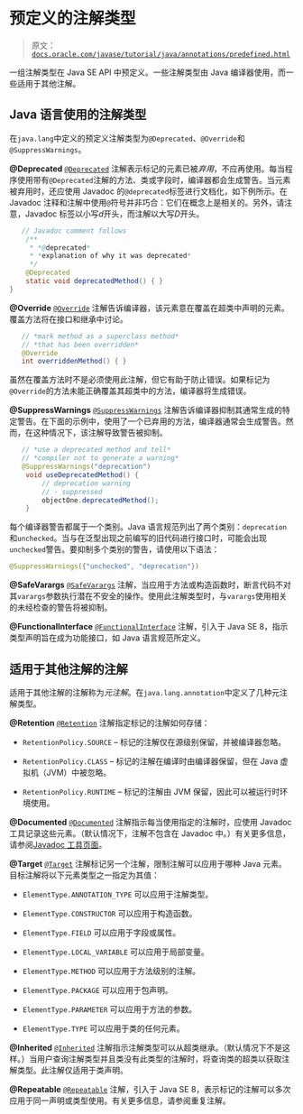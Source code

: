 # 预定义的注解类型

> 原文：[`docs.oracle.com/javase/tutorial/java/annotations/predefined.html`](https://docs.oracle.com/javase/tutorial/java/annotations/predefined.html)

一组注解类型在 Java SE API 中预定义。一些注解类型由 Java 编译器使用，而一些适用于其他注解。

## Java 语言使用的注解类型

在`java.lang`中定义的预定义注解类型为`@Deprecated`、`@Override`和`@SuppressWarnings`。

**@Deprecated** [`@Deprecated`](https://docs.oracle.com/javase/8/docs/api/java/lang/Deprecated.html) 注解表示标记的元素已被*弃用*，不应再使用。每当程序使用带有`@Deprecated`注解的方法、类或字段时，编译器都会生成警告。当元素被弃用时，还应使用 Javadoc 的`@deprecated`标签进行文档化，如下例所示。在 Javadoc 注释和注解中使用`@`符号并非巧合：它们在概念上是相关的。另外，请注意，Javadoc 标签以小写*d*开头，而注解以大写*D*开头。

```java
   // Javadoc comment follows
    /**
     * *@deprecated*
     * *explanation of why it was deprecated*
     */
    @Deprecated
    static void deprecatedMethod() { }
}

```

**@Override** [`@Override`](https://docs.oracle.com/javase/8/docs/api/java/lang/Override.html) 注解告诉编译器，该元素意在覆盖在超类中声明的元素。覆盖方法将在接口和继承中讨论。

```java
   // *mark method as a superclass method*
   // *that has been overridden*
   @Override 
   int overriddenMethod() { }

```

虽然在覆盖方法时不是必须使用此注解，但它有助于防止错误。如果标记为`@Override`的方法未能正确覆盖其超类中的方法，编译器将生成错误。

**@SuppressWarnings** [`@SuppressWarnings`](https://docs.oracle.com/javase/8/docs/api/java/lang/SuppressWarnings.html) 注解告诉编译器抑制其通常生成的特定警告。在下面的示例中，使用了一个已弃用的方法，编译器通常会生成警告。然而，在这种情况下，该注解导致警告被抑制。

```java
   // *use a deprecated method and tell* 
   // *compiler not to generate a warning*
   @SuppressWarnings("deprecation")
    void useDeprecatedMethod() {
        // deprecation warning
        // - suppressed
        objectOne.deprecatedMethod();
    }

```

每个编译器警告都属于一个类别。Java 语言规范列出了两个类别：`deprecation`和`unchecked`。当与在泛型出现之前编写的旧代码进行接口时，可能会出现`unchecked`警告。要抑制多个类别的警告，请使用以下语法：

```java
@SuppressWarnings({"unchecked", "deprecation"})

```

**@SafeVarargs** [`@SafeVarargs`](https://docs.oracle.com/javase/8/docs/api/java/lang/SafeVarargs.html) 注解，当应用于方法或构造函数时，断言代码不对其`varargs`参数执行潜在不安全的操作。使用此注解类型时，与`varargs`使用相关的未经检查的警告将被抑制。

**@FunctionalInterface** [`@FunctionalInterface`](https://docs.oracle.com/javase/8/docs/api/java/lang/FunctionalInterface.html) 注解，引入于 Java SE 8，指示类型声明旨在成为功能接口，如 Java 语言规范所定义。

## 适用于其他注解的注解

适用于其他注解的注解称为*元注解*。在`java.lang.annotation`中定义了几种元注解类型。

**@Retention** [`@Retention`](https://docs.oracle.com/javase/8/docs/api/java/lang/annotation/Retention.html) 注解指定标记的注解如何存储：

+   `RetentionPolicy.SOURCE` – 标记的注解仅在源级别保留，并被编译器忽略。

+   `RetentionPolicy.CLASS` – 标记的注解在编译时由编译器保留，但在 Java 虚拟机（JVM）中被忽略。

+   `RetentionPolicy.RUNTIME` – 标记的注解由 JVM 保留，因此可以被运行时环境使用。

**@Documented** [`@Documented`](https://docs.oracle.com/javase/8/docs/api/java/lang/annotation/Documented.html) 注解指示每当使用指定的注解时，应使用 Javadoc 工具记录这些元素。（默认情况下，注解不包含在 Javadoc 中。）有关更多信息，请参阅[Javadoc 工具页面](https://docs.oracle.com/javase/8/docs/technotes/guides/javadoc/index.html)。

**@Target** [`@Target`](https://docs.oracle.com/javase/8/docs/api/java/lang/annotation/Target.html) 注解标记另一个注解，限制注解可以应用于哪种 Java 元素。目标注解将以下元素类型之一指定为其值：

+   `ElementType.ANNOTATION_TYPE` 可以应用于注解类型。

+   `ElementType.CONSTRUCTOR` 可以应用于构造函数。

+   `ElementType.FIELD` 可以应用于字段或属性。

+   `ElementType.LOCAL_VARIABLE` 可以应用于局部变量。

+   `ElementType.METHOD` 可以应用于方法级别的注解。

+   `ElementType.PACKAGE` 可以应用于包声明。

+   `ElementType.PARAMETER` 可以应用于方法的参数。

+   `ElementType.TYPE` 可以应用于类的任何元素。

**@Inherited** [`@Inherited`](https://docs.oracle.com/javase/8/docs/api/java/lang/annotation/Inherited.html) 注解指示注解类型可以从超类继承。（默认情况下不是这样。）当用户查询注解类型并且类没有此类型的注解时，将查询类的超类以获取注解类型。此注解仅适用于类声明。

**@Repeatable** [`@Repeatable`](https://docs.oracle.com/javase/8/docs/api/java/lang/annotation/Repeatable.html) 注解，引入于 Java SE 8，表示标记的注解可以多次应用于同一声明或类型使用。有关更多信息，请参阅重复注解。
